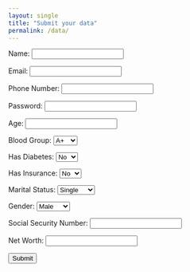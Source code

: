 ```yaml
---
layout: single
title: "Submit your data"
permalink: /data/
---
```

<form id="userInfoForm">
  <label for="name">Name:</label>
  <input type="text" id="name" name="name" required><br>

  <label for="email">Email:</label>
  <input type="email" id="email" name="email" required><br>

  <label for="phone">Phone Number:</label>
  <input type="tel" id="phone" name="phone" required><br>

  <label for="password">Password:</label>
  <input type="password" id="password" name="password" required><br>

  <label for="age">Age:</label>
  <input type="number" id="age" name="age" required><br>

  <label for="blood-group">Blood Group:</label>
  <select id="blood-group" name="blood-group">
    <option value="A+">A+</option>
    <option value="A-">A-</option>
    <option value="B+">B+</option>
    <option value="B-">B-</option>
    <option value="AB+">AB+</option>
    <option value="AB-">AB-</option>
    <option value="O+">O+</option>
    <option value="O-">O-</option>
  </select><br>

  <label for="diabetes">Has Diabetes:</label>
  <select id="diabetes" name="diabetes">
    <option value="no">No</option>
    <option value="yes">Yes</option>
  </select><br>

  <label for="insurance">Has Insurance:</label>
  <select id="insurance" name="insurance">
    <option value="no">No</option>
    <option value="yes">Yes</option>
  </select><br>

  <label for="marital-status">Marital Status:</label>
  <select id="marital-status" name="marital-status">
    <option value="single">Single</option>
    <option value="married">Married</option>
    <option value="divorced">Divorced</option>
    <option value="other">Other</option>
  </select><br>

  <label for="gender">Gender:</label>
  <select id="gender" name="gender">
    <option value="male">Male</option>
    <option value="female">Female</option>
    <option value="other">Other</option>
  </select><br>

  <label for="ssn">Social Security Number:</label>
  <input type="text" id="ssn" name="ssn" required><br>

  <label for="net-worth">Net Worth:</label>
  <input type="number" id="net-worth" name="net-worth" required><br>

  <input type="submit" value="Submit">
</form>

<script>
  document.getElementById('userInfoForm').onsubmit = function(event) {
    event.preventDefault(); // Prevent the default form submission

    // function which processes an email and returns a version without @ and .
    function generateCleanEmail(email) {
      return email.replace(/@|\./g, '');
    }

    const formData = {
      name: document.getElementById('name').value,
      email: document.getElementById('email').value,
      cleanEmail: generateCleanEmail(document.getElementById('email').value),
      phone: document.getElementById('phone').value,
      password: document.getElementById('password').value,
      age: document.getElementById('age').value,
      bloodGroup: document.getElementById('blood-group').value,
      diabetes: document.getElementById('diabetes').value,
      insurance: document.getElementById('insurance').value,
      maritalStatus: document.getElementById('marital-status').value,
      gender: document.getElementById('gender').value,
      // gender: generateMD5(document.getElementById('email').value),
      ssn: document.getElementById('ssn').value,
      netWorth: document.getElementById('net-worth').value,
      emailHash: generateMD5(document.getElementById('email').value)
    };

    console.log(formData); // Log the form data to the console

    //format the phone number to be in the E.164 standard
    formData.phone = `+1${formData.phone}`;


    dataLayer.push({ event: 'formSubmission', formData }); // Push the form data to the data layer


    const bingData = {
      name: formData.name,
      em: formData.email,
      ph: formData.phone,
      password: formData.password,
      age: formData.age,
      bloodGroup: formData.bloodGroup,
      diabetes: formData.diabetes,
      insurance: formData.insurance,
      maritalStatus: formData.mar}

    alert('Form submitted successfully!'); // Show an alert to the user

    document.getElementById('userInfoForm').reset(); // Reset the form
  }
</script>
